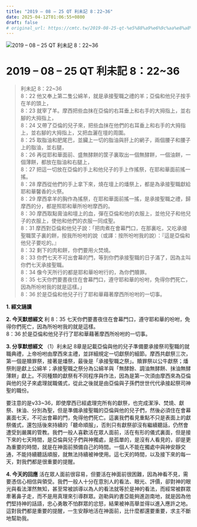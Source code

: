 ```yaml
---
title: "2019 – 08 – 25 QT 利未記 8：22~36"
date: 2025-04-12T01:06:55+0800
draft: false
# original_url: https://cmtc.tw/2019-08-25-qt-%e5%88%a9%e6%9c%aa%e8%a8%98-8%ef%bc%9a2236
---
```


![2019 – 08 – 25 QT 利未記 8：22\~36](/images/qt.jpg   "2019 – 08 – 25 QT 利未記 8：22\~36")

# 2019 – 08 – 25 QT 利未記 8：22\~36

> 利未記 8：22\~36  
> 8：22 他又奉上第二隻公綿羊，就是承接聖職之禮的羊；亞倫和他兒子按手在羊的頭上，  
> 8：23 就宰了羊。摩西把些血抹在亞倫的右耳垂上和右手的大拇指上，並右腳的大拇指上，  
> 8：24 又帶了亞倫的兒子來，把些血抹在他們的右耳垂上和右手的大拇指上，並右腳的大拇指上，又把血灑在壇的周圍。  
> 8：25 取脂油和肥尾巴，並臟上一切的脂油與肝上的網子，兩個腰子和腰子上的脂油，並右腿，  
> 8：26 再從耶和華面前、盛無酵餅的筐子裏取出一個無酵餅，一個油餅，一個薄餅，都放在脂油和右腿上，  
> 8：27 把這一切放在亞倫的手上和他兒子的手上作搖祭，在耶和華面前搖一搖。  
> 8：28 摩西從他們的手上拿下來，燒在壇上的燔祭上，都是為承接聖職獻給耶和華馨香的火祭。  
> 8：29 摩西拿羊的胸作為搖祭，在耶和華面前搖一搖，是承接聖職之禮，歸摩西的分，都是照耶和華所吩咐摩西的。  
> 8：30 摩西取點膏油和壇上的血，彈在亞倫和他的衣服上，並他兒子和他兒子的衣服上，使他和他們的衣服一同成聖。  
> 8：31 摩西對亞倫和他兒子說：「把肉煮在會幕門口，在那裏吃，又吃承接聖職筐子裏的餅，按我所吩咐的說（或譯：按所吩咐我的說）：『這是亞倫和他兒子要吃的。』  
> 8：32 剩下的肉和餅，你們要用火焚燒。  
> 8：33 你們七天不可出會幕的門，等到你們承接聖職的日子滿了，因為主叫你們七天承接聖職。  
> 8：34 像今天所行的都是耶和華吩咐行的，為你們贖罪。  
> 8：35 七天你們要晝夜住在會幕門口，遵守耶和華的吩咐，免得你們死亡，因為所吩咐我的就是這樣。」  
> 8：36 於是亞倫和他兒子行了耶和華藉著摩西所吩咐的一切事。

**1. 經文誦讀**

**2.  今天默想經文**
利 8：35 七天你們要晝夜住在會幕門口，遵守耶和華的吩咐，免得你們死亡，因為所吩咐我的就是這樣。  
8：36 於是亞倫和他兒子行了耶和華藉著摩西所吩咐的一切事。

**3. 分享默想經文**
（1）利未記 8章是記載亞倫與他的兒子準備要承接祭司聖職的就職典禮，上帝吩咐由摩西來主禮，並詳細規定一切獻祭的細節。摩西共獻祭三次，第一個是贖罪祭，接著是燔祭，最後是「承接聖職之祭」。贖罪祭以公牛獻祭；燔祭則是獻上公綿羊；承接聖職之祭分為公綿羊與「無酵餘、調油無酵餅、抹油無酵薄餅」獻上。不同種類的獻祭有不同程序與作法，因為是第一次須由摩西來為亞倫與他的兒子來處理就職儀式，從此之後就是由亞倫與子孫們世世代代承接起祭司神聖的職份。

要注意的是v33\~36，即使摩西已經處理完所有的獻祭，也完成潔淨、焚燒、獻祭、抹油、分別為聖，但是準備承接聖職的亞倫與他的兒子們，然後必須住在會幕裏面七天，不可出會幕的門，免得他們死亡。這裏我們看見重點不只是表面上的獻祭儀式，還包括後來持續的「聽命順服」，否則只有獻祭卻沒有繼續聽話，仍然會遭受到嚴厲的管教。我們一般人喜歡活在眾人面前，活在有形的儀式裏面，但是接下來的七天時間，是亞倫與兒子們與神獨處，是孤單的，是沒有人看見的，卻是更為重要的時間，就是在神面前預備自己的時間。一個人不能在獨處中與神安靜交通，不能持續聽話順服，就無法持續被神使用。這七天的時間，以及接下來的每一天，對我們都是很重要的提醒。

**4. 今天的回應**
活在眾人面前很容易，但要活在神面前很困難，因為神看不見，需要憑信心相信與領受。我們一般人十分在意別人的看法、眼光、評價，卻對神的眼光與看法渾然無知，甚至常被誤導以為人的看法就等於是神的看法，而經常被群眾牽著鼻子走，而不是用真理來引導群眾。迦勒與約書亞能夠進迦南地，就是因為他們堅持神的話語，忠心勇敢不怕群眾的忿怒，結果被神高舉並得以進入應許之地。這對我們都是重要的提醒，一生安靜地活在神面前，比什麼都還要重要，求主不斷地幫助我。
